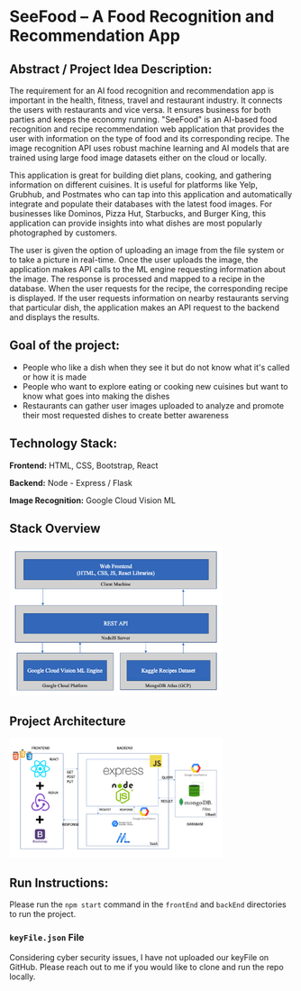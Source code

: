# SeeFood – A Food Recognition and Recommendation App

## Abstract / Project Idea Description:

The requirement for an AI food recognition and recommendation app is important in the health, fitness, travel and restaurant industry. It connects the users with restaurants and vice versa. It ensures business for both parties and keeps the economy running. &quot;SeeFood&quot; is an AI-based food recognition and recipe recommendation web application that provides the user with information on the type of food and its corresponding recipe. The image recognition API uses robust machine learning and AI models that are trained using large food image datasets either on the cloud or locally.

This application is great for building diet plans, cooking, and gathering information on different cuisines. It is useful for platforms like Yelp, Grubhub, and Postmates who can tap into this application and automatically integrate and populate their databases with the latest food images. For businesses like Dominos, Pizza Hut, Starbucks, and Burger King, this application can provide insights into what dishes are most popularly photographed by customers.

The user is given the option of uploading an image from the file system or to take a picture in real-time. Once the user uploads the image, the application makes API calls to the ML engine requesting information about the image. The response is processed and mapped to a recipe in the database. When the user requests for the recipe, the corresponding recipe is displayed. If the user requests information on nearby restaurants serving that particular dish, the application makes an API request to the backend and displays the results.

## Goal of the project:

- People who like a dish when they see it but do not know what it&#39;s called or how it is made
- People who want to explore eating or cooking new cuisines but want to know what goes into making the dishes
- Restaurants can gather user images uploaded to analyze and promote their most requested dishes to create better awareness

## Technology Stack:

**Frontend:** HTML, CSS, Bootstrap, React

**Backend:** Node - Express / Flask

**Image Recognition:** Google Cloud Vision ML

## Stack Overview
<img src="/images/architecture-overview.png" height=75% width=75%>

## Project Architecture
<img src="/images/project-architecture.png" height=75% width=75%>

## Run Instructions:

Please run the `npm start` command in the `frontEnd` and `backEnd` directories to run the project.

### `keyFile.json` File

Considering cyber security issues, I have not uploaded our keyFile on GitHub. Please reach out to me if you would like to clone and run the repo locally.
